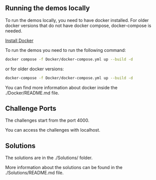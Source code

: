## Running the demos locally

To run the demos locally, you need to have docker installed.
For older docker versions that do not have docker compose, docker-compose is needed.

[Install Docker](https://docs.docker.com/get-docker/)

To run the demos you need to run the following command:

```bash
docker compose -f Docker/docker-compose.yml up --build -d
```

or for older docker versions:

```bash
docker-compose -f Docker/docker-compose.yml up --build -d
```

You can find more information about docker inside the ./Docker/README.md file.

## Challenge Ports

The challenges start from the port 4000.

You can access the challenges with localhost.

## Solutions

The solutions are in the ./Solutions/ folder.

More information about the solutions can be found in the ./Solutions/README.md file.
